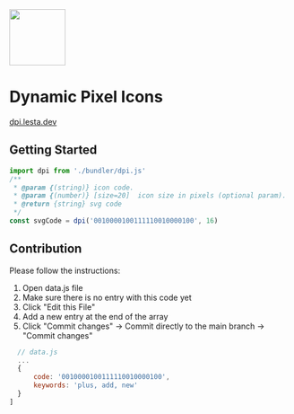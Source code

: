<img src="https://github.com/kossyak/dpi/assets/68551616/15202178-6e76-41a9-9963-68c270c126ad" width="100"/>

# Dynamic Pixel Icons
[dpi.lesta.dev](https://dpi.lesta.dev)

## Getting Started
```js
import dpi from './bundler/dpi.js'
/**
 * @param {(string)} icon code.
 * @param {(number)} [size=20]  icon size in pixels (optional param).
 * @return {string} svg code
 */
const svgCode = dpi('0010000100111110010000100', 16)
```

## Contribution
Please follow the instructions:

1. Open data.js file 
2. Make sure there is no entry with this code yet
3. Click "Edit this File"
4. Add a new entry at the end of the array
5. Click "Commit changes" → Commit directly to the main branch → "Commit changes"

```js
  // data.js
  ...
  {
      code: '0010000100111110010000100',
      keywords: 'plus, add, new'
  }
]
```
